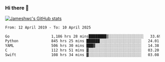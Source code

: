 ### Hi there 👋

[![Jameshwc's GitHub stats](https://github-readme-stats.vercel.app/api?username=jameshwc)](https://github.com/anuraghazra/github-readme-stats)

<!--START_SECTION:waka-->

```txt
From: 12 April 2019 - To: 10 April 2025

Go                   1,186 hrs 28 mins████████▒░░░░░░░░░░░░░░░░   33.69 %
Python               845 hrs 25 mins ██████░░░░░░░░░░░░░░░░░░░   24.01 %
YAML                 506 hrs 30 mins ███▓░░░░░░░░░░░░░░░░░░░░░   14.38 %
C                    112 hrs 51 mins ▓░░░░░░░░░░░░░░░░░░░░░░░░   03.20 %
Swift                108 hrs 34 mins ▓░░░░░░░░░░░░░░░░░░░░░░░░   03.08 %
```

<!--END_SECTION:waka-->